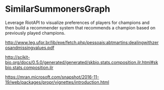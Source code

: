 # SimilarSummonersGraph


Leverage RiotAPI to visualize preferences of players for champions and then build a recommender system that recommends a champion based on previously played champions.



http://www.leg.ufpr.br/lib/exe/fetch.php/pessoais:abtmartins:dealingwithzerosandmissingvalues.pdf

http://scikit-bio.org/docs/0.5.0/generated/generated/skbio.stats.composition.ilr.html#skbio.stats.composition.ilr



https://mran.microsoft.com/snapshot/2016-11-19/web/packages/propr/vignettes/introduction.html